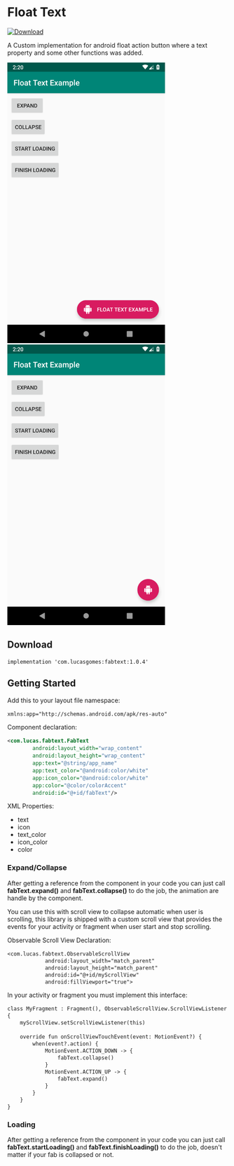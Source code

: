 # Float Text

[![Download](https://api.bintray.com/packages/lucasgomes-eti/floattext/fabtext/images/download.svg)](https://bintray.com/lucasgomes-eti/floattext/fabtext/_latestVersion)

A Custom implementation for android float action button where a text property and some other functions was added.



<img src="Screenshot_1549387237.png" style="height:640px" />

<img src="Screenshot_1549387243.png" style="height:640px" />

## Download

    implementation 'com.lucasgomes:fabtext:1.0.4'

## Getting Started

Add this to your layout file namespace:
```xml
xmlns:app="http://schemas.android.com/apk/res-auto"
```

Component declaration:

```xml
<com.lucas.fabtext.FabText
        android:layout_width="wrap_content"
        android:layout_height="wrap_content"
        app:text="@string/app_name"
        app:text_color="@android:color/white"
        app:icon_color="@android:color/white"
        app:color="@color/colorAccent"
        android:id="@+id/fabText"/>
```

XML Properties:

* text
* icon
* text_color
* icon_color
* color

### Expand/Collapse

After getting a reference from the component in your code you can just call **fabText.expand()** and **fabText.collapse()** to do the job, the animation are handle by the component.

You can use this with scroll view to collapse automatic when user is scrolling, this library is shipped with a custom scroll view that provides the events for your activity or fragment when user start and stop scrolling.

Observable Scroll View Declaration:

    <com.lucas.fabtext.ObservableScrollView
                android:layout_width="match_parent"
                android:layout_height="match_parent"
                android:id="@+id/myScrollView"
                android:fillViewport="true">

In your activity or fragment you must implement this interface:

    class MyFragment : Fragment(), ObservableScrollView.ScrollViewListener {
        myScrollView.setScrollViewListener(this)
    
        override fun onScrollViewTouchEvent(event: MotionEvent?) {
            when(event?.action) {
                MotionEvent.ACTION_DOWN -> {
                    fabText.collapse()
                }
                MotionEvent.ACTION_UP -> {
                    fabText.expand()
                }
            }
        }
    }

### Loading

After getting a reference from the component in your code you can just call **fabText.startLoading()** and **fabText.finishLoading()** to do the job, doesn't matter if your fab is collapsed or not.